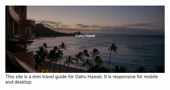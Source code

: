 

![](https://github.com/dairy-free/Oahutravelguide/blob/master/dist/images/oahu.png)
This site is a mini travel guide for Oahu Hawaii. It is responsive for
mobile and desktop.
